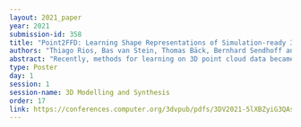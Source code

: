 ```yaml
---
layout: 2021_paper
year: 2021
submission-id: 358
title: "Point2FFD: Learning Shape Representations of Simulation-ready 3D Models for Engineering Design Optimization"
authors: "Thiago Rios, Bas van Stein, Thomas Bäck, Bernhard Sendhoff and Stefan Menzel"
abstract: "Recently, methods for learning on 3D point cloud data became ubiquitous due to the popularization of 3D scanning technology and advances of machine learning techniques. Among these methods, point-based shape-generative deep neural networks have been utilized for exploring and optimizing 3D designs. However, most of the computer simulation methods in engineering require high-quality meshed models, which are still challenging to automatically generate from unordered point clouds. In this work, we propose Point2FFD: a novel deep neural network for learning compact geometric representations and generating simulation-ready meshed models. Built upon an autoencoder architecture, Point2FFD learns to compress 3D point cloud data into a latent design space, from which the network generates 3D polygonal meshes by selecting and deforming simulation-ready mesh templates. For a set of benchmark experiments, we show that our proposed network achieves comparable shape-generative performance than existing state-of-the-art engineering deep-generative models. In real world-inspired vehicle aerodynamic optimizations, we also demonstrate that Point2FFD generates simulation-ready meshes with higher fidelity than the benchmark networks and, thus, improve the quality of the optimal results."
type: Poster
day: 1
session: 1
session-name: 3D Modelling and Synthesis
order: 17
link: https://conferences.computer.org/3dvpub/pdfs/3DV2021-5lXBZyiG3QAsRBKXHIjqU8/268800b024/268800b024.pdf
---
```

